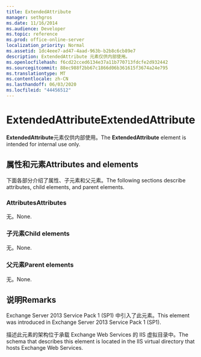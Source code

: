 ```yaml
---
title: ExtendedAttribute
manager: sethgros
ms.date: 11/16/2014
ms.audience: Developer
ms.topic: reference
ms.prod: office-online-server
localization_priority: Normal
ms.assetid: 1dc4eee7-ad47-4aad-963b-b2b8c6cb89e7
description: ExtendedAttribute 元素仅供内部使用。
ms.openlocfilehash: f6cd22cced6134e37a11b770713fdcfe2d932442
ms.sourcegitcommit: 88ec988f2bb67c1866d06b361615f3674a24e795
ms.translationtype: MT
ms.contentlocale: zh-CN
ms.lasthandoff: 06/03/2020
ms.locfileid: "44456512"
---
```

# <a name="extendedattribute"></a><span data-ttu-id="53226-103">ExtendedAttribute</span><span class="sxs-lookup"><span data-stu-id="53226-103">ExtendedAttribute</span></span>

<span data-ttu-id="53226-104">**ExtendedAttribute**元素仅供内部使用。</span><span class="sxs-lookup"><span data-stu-id="53226-104">The **ExtendedAttribute** element is intended for internal use only.</span></span> 

## <a name="attributes-and-elements"></a><span data-ttu-id="53226-105">属性和元素</span><span class="sxs-lookup"><span data-stu-id="53226-105">Attributes and elements</span></span>

<span data-ttu-id="53226-106">下面各部分介绍了属性、子元素和父元素。</span><span class="sxs-lookup"><span data-stu-id="53226-106">The following sections describe attributes, child elements, and parent elements.</span></span>
  
### <a name="attributes"></a><span data-ttu-id="53226-107">Attributes</span><span class="sxs-lookup"><span data-stu-id="53226-107">Attributes</span></span>

<span data-ttu-id="53226-108">无。</span><span class="sxs-lookup"><span data-stu-id="53226-108">None.</span></span>
  
### <a name="child-elements"></a><span data-ttu-id="53226-109">子元素</span><span class="sxs-lookup"><span data-stu-id="53226-109">Child elements</span></span>

<span data-ttu-id="53226-110">无。</span><span class="sxs-lookup"><span data-stu-id="53226-110">None.</span></span>
  
### <a name="parent-elements"></a><span data-ttu-id="53226-111">父元素</span><span class="sxs-lookup"><span data-stu-id="53226-111">Parent elements</span></span>

<span data-ttu-id="53226-112">无。</span><span class="sxs-lookup"><span data-stu-id="53226-112">None.</span></span>
  
## <a name="remarks"></a><span data-ttu-id="53226-113">说明</span><span class="sxs-lookup"><span data-stu-id="53226-113">Remarks</span></span>

<span data-ttu-id="53226-114">Exchange Server 2013 Service Pack 1 (SP1) 中引入了此元素。</span><span class="sxs-lookup"><span data-stu-id="53226-114">This element was introduced in Exchange Server 2013 Service Pack 1 (SP1).</span></span>
  
<span data-ttu-id="53226-115">描述此元素的架构位于承载 Exchange Web Services 的 IIS 虚拟目录中。</span><span class="sxs-lookup"><span data-stu-id="53226-115">The schema that describes this element is located in the IIS virtual directory that hosts Exchange Web Services.</span></span>
  

